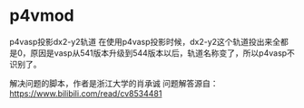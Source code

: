 # p4vmod
p4vasp投影dx2-y2轨道
在使用p4vasp投影时候，dx2-y2这个轨道投出来全都是0，原因是vasp从541版本升级到544版本以后，轨道名称变了，所以p4vasp不识别了。

解决问题的脚本，作者是浙江大学的肖承诚
问题解答源自：https://www.bilibili.com/read/cv8534481
